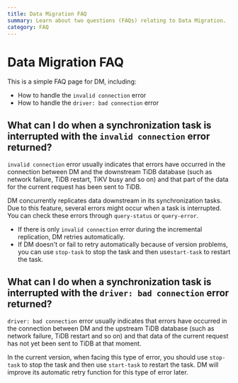 ```yaml
---
title: Data Migration FAQ
summary: Learn about two questions (FAQs) relating to Data Migration.
category: FAQ
---
```


# Data Migration FAQ

This is a simple FAQ page for DM, including:

+ How to handle the `invalid connection` error
+ How to handle the `driver: bad connection` error

## What can I do when a synchronization task is interrupted with the `invalid connection` error returned?

`invalid connection` error usually indicates that errors have occurred in the connection between DM and the downstream TiDB database (such as network failure, TiDB restart, TiKV busy and so on) and that part of the data for the current request has been sent to TiDB.

DM concurrently replicates data downstream in its synchronization tasks. Due to this feature, several errors might occur when a task is interrupted. You can check these errors through `query-status` or `query-error`.

- If there is only `invalid connection` error during the incremental replication, DM retries automatically.
- If DM doesn't or fail to retry automatically because of version problems, you can use `stop-task` to stop the task and then use`start-task` to restart the task.

## What can I do when a synchronization task is interrupted with the `driver: bad connection` error returned?

`driver: bad connection` error usually indicates that errors have occurred in the connection between DM and the upstream TiDB database (such as network failure, TiDB restart and so on) and that data of the current request has not yet been sent to TiDB at that moment.

In the current version, when facing this type of error, you should use `stop-task` to stop the task and then use `start-task` to restart the task. DM will improve its automatic retry function for this type of error later.
